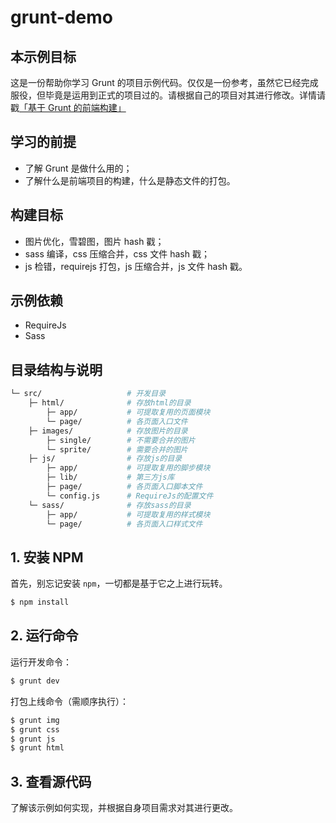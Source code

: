# grunt-demo

## 本示例目标

这是一份帮助你学习 Grunt 的项目示例代码。仅仅是一份参考，虽然它已经完成服役，但毕竟是运用到正式的项目过的。请根据自己的项目对其进行修改。详情请戳[「基于 Grunt 的前端构建」](http://cobish.github.io/%E6%9E%84%E5%BB%BA%E5%B7%A5%E5%85%B7/2016/01/30/grunt-use-2.html)

## 学习的前提

* 了解 Grunt 是做什么用的；
* 了解什么是前端项目的构建，什么是静态文件的打包。

## 构建目标

* 图片优化，雪碧图，图片 hash 戳；
* sass 编译，css 压缩合并，css 文件 hash 戳；
* js 检错，requirejs 打包，js 压缩合并，js 文件 hash 戳。

## 示例依赖

* RequireJs
* Sass

## 目录结构与说明

``` bash
└─ src/                   # 开发目录
    ├─ html/              # 存放html的目录
        ├─ app/           # 可提取复用的页面模块
        └─ page/          # 各页面入口文件
    ├─ images/            # 存放图片的目录
        ├─ single/        # 不需要合并的图片
        └─ sprite/        # 需要合并的图片
    ├─ js/                # 存放js的目录
        ├─ app/           # 可提取复用的脚步模块
        ├─ lib/           # 第三方js库
        ├─ page/          # 各页面入口脚本文件
        └─ config.js      # RequireJs的配置文件
    └─ sass/              # 存放sass的目录
        ├─ app/           # 可提取复用的样式模块
        └─ page/          # 各页面入口样式文件
```

## 1. 安装 NPM

首先，别忘记安装 ``npm``，一切都是基于它之上进行玩转。

``` bash
$ npm install
```

## 2. 运行命令

运行开发命令：

``` bash
$ grunt dev
```

打包上线命令（需顺序执行）：

``` bash
$ grunt img
$ grunt css
$ grunt js
$ grunt html
```

## 3. 查看源代码

了解该示例如何实现，并根据自身项目需求对其进行更改。
